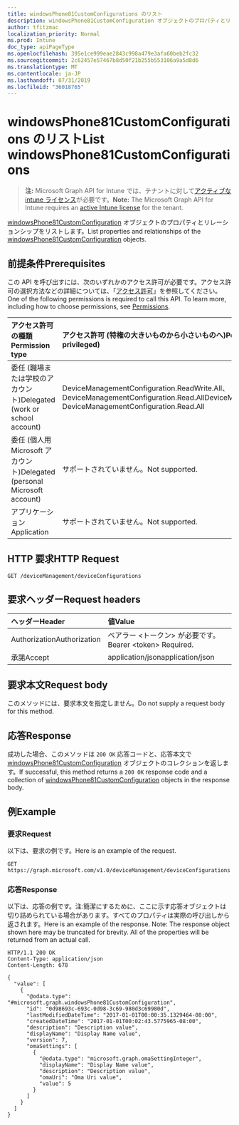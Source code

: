 ```yaml
---
title: windowsPhone81CustomConfigurations のリスト
description: windowsPhone81CustomConfiguration オブジェクトのプロパティとリレーションシップをリストします。
author: tfitzmac
localization_priority: Normal
ms.prod: Intune
doc_type: apiPageType
ms.openlocfilehash: 395e1ce999eae2843c998a479e3afa60beb2fc32
ms.sourcegitcommit: 2c62457e57467b8d50f21b255b553106a9a5d8d6
ms.translationtype: MT
ms.contentlocale: ja-JP
ms.lasthandoff: 07/31/2019
ms.locfileid: "36018765"
---
```

# <a name="list-windowsphone81customconfigurations"></a><span data-ttu-id="fd7d0-103">windowsPhone81CustomConfigurations のリスト</span><span class="sxs-lookup"><span data-stu-id="fd7d0-103">List windowsPhone81CustomConfigurations</span></span>

> <span data-ttu-id="fd7d0-104">**注:** Microsoft Graph API for Intune では、テナントに対して[アクティブな intune ライセンス](https://go.microsoft.com/fwlink/?linkid=839381)が必要です。</span><span class="sxs-lookup"><span data-stu-id="fd7d0-104">**Note:** The Microsoft Graph API for Intune requires an [active Intune license](https://go.microsoft.com/fwlink/?linkid=839381) for the tenant.</span></span>

<span data-ttu-id="fd7d0-105">[windowsPhone81CustomConfiguration](../resources/intune-deviceconfig-windowsphone81customconfiguration.md) オブジェクトのプロパティとリレーションシップをリストします。</span><span class="sxs-lookup"><span data-stu-id="fd7d0-105">List properties and relationships of the [windowsPhone81CustomConfiguration](../resources/intune-deviceconfig-windowsphone81customconfiguration.md) objects.</span></span>

## <a name="prerequisites"></a><span data-ttu-id="fd7d0-106">前提条件</span><span class="sxs-lookup"><span data-stu-id="fd7d0-106">Prerequisites</span></span>
<span data-ttu-id="fd7d0-p101">この API を呼び出すには、次のいずれかのアクセス許可が必要です。アクセス許可の選択方法などの詳細については、「[アクセス許可](/graph/permissions-reference)」を参照してください。</span><span class="sxs-lookup"><span data-stu-id="fd7d0-p101">One of the following permissions is required to call this API. To learn more, including how to choose permissions, see [Permissions](/graph/permissions-reference).</span></span>

|<span data-ttu-id="fd7d0-109">アクセス許可の種類</span><span class="sxs-lookup"><span data-stu-id="fd7d0-109">Permission type</span></span>|<span data-ttu-id="fd7d0-110">アクセス許可 (特権の大きいものから小さいものへ)</span><span class="sxs-lookup"><span data-stu-id="fd7d0-110">Permissions (from most to least privileged)</span></span>|
|:---|:---|
|<span data-ttu-id="fd7d0-111">委任 (職場または学校のアカウント)</span><span class="sxs-lookup"><span data-stu-id="fd7d0-111">Delegated (work or school account)</span></span>|<span data-ttu-id="fd7d0-112">DeviceManagementConfiguration.ReadWrite.All、DeviceManagementConfiguration.Read.All</span><span class="sxs-lookup"><span data-stu-id="fd7d0-112">DeviceManagementConfiguration.ReadWrite.All, DeviceManagementConfiguration.Read.All</span></span>|
|<span data-ttu-id="fd7d0-113">委任 (個人用 Microsoft アカウント)</span><span class="sxs-lookup"><span data-stu-id="fd7d0-113">Delegated (personal Microsoft account)</span></span>|<span data-ttu-id="fd7d0-114">サポートされていません。</span><span class="sxs-lookup"><span data-stu-id="fd7d0-114">Not supported.</span></span>|
|<span data-ttu-id="fd7d0-115">アプリケーション</span><span class="sxs-lookup"><span data-stu-id="fd7d0-115">Application</span></span>|<span data-ttu-id="fd7d0-116">サポートされていません。</span><span class="sxs-lookup"><span data-stu-id="fd7d0-116">Not supported.</span></span>|

## <a name="http-request"></a><span data-ttu-id="fd7d0-117">HTTP 要求</span><span class="sxs-lookup"><span data-stu-id="fd7d0-117">HTTP Request</span></span>
<!-- {
  "blockType": "ignored"
}
-->
``` http
GET /deviceManagement/deviceConfigurations
```

## <a name="request-headers"></a><span data-ttu-id="fd7d0-118">要求ヘッダー</span><span class="sxs-lookup"><span data-stu-id="fd7d0-118">Request headers</span></span>
|<span data-ttu-id="fd7d0-119">ヘッダー</span><span class="sxs-lookup"><span data-stu-id="fd7d0-119">Header</span></span>|<span data-ttu-id="fd7d0-120">値</span><span class="sxs-lookup"><span data-stu-id="fd7d0-120">Value</span></span>|
|:---|:---|
|<span data-ttu-id="fd7d0-121">Authorization</span><span class="sxs-lookup"><span data-stu-id="fd7d0-121">Authorization</span></span>|<span data-ttu-id="fd7d0-122">ベアラー &lt;トークン&gt; が必要です。</span><span class="sxs-lookup"><span data-stu-id="fd7d0-122">Bearer &lt;token&gt; Required.</span></span>|
|<span data-ttu-id="fd7d0-123">承諾</span><span class="sxs-lookup"><span data-stu-id="fd7d0-123">Accept</span></span>|<span data-ttu-id="fd7d0-124">application/json</span><span class="sxs-lookup"><span data-stu-id="fd7d0-124">application/json</span></span>|

## <a name="request-body"></a><span data-ttu-id="fd7d0-125">要求本文</span><span class="sxs-lookup"><span data-stu-id="fd7d0-125">Request body</span></span>
<span data-ttu-id="fd7d0-126">このメソッドには、要求本文を指定しません。</span><span class="sxs-lookup"><span data-stu-id="fd7d0-126">Do not supply a request body for this method.</span></span>

## <a name="response"></a><span data-ttu-id="fd7d0-127">応答</span><span class="sxs-lookup"><span data-stu-id="fd7d0-127">Response</span></span>
<span data-ttu-id="fd7d0-128">成功した場合、このメソッドは `200 OK` 応答コードと、応答本文で [windowsPhone81CustomConfiguration](../resources/intune-deviceconfig-windowsphone81customconfiguration.md) オブジェクトのコレクションを返します。</span><span class="sxs-lookup"><span data-stu-id="fd7d0-128">If successful, this method returns a `200 OK` response code and a collection of [windowsPhone81CustomConfiguration](../resources/intune-deviceconfig-windowsphone81customconfiguration.md) objects in the response body.</span></span>

## <a name="example"></a><span data-ttu-id="fd7d0-129">例</span><span class="sxs-lookup"><span data-stu-id="fd7d0-129">Example</span></span>

### <a name="request"></a><span data-ttu-id="fd7d0-130">要求</span><span class="sxs-lookup"><span data-stu-id="fd7d0-130">Request</span></span>
<span data-ttu-id="fd7d0-131">以下は、要求の例です。</span><span class="sxs-lookup"><span data-stu-id="fd7d0-131">Here is an example of the request.</span></span>
``` http
GET https://graph.microsoft.com/v1.0/deviceManagement/deviceConfigurations
```

### <a name="response"></a><span data-ttu-id="fd7d0-132">応答</span><span class="sxs-lookup"><span data-stu-id="fd7d0-132">Response</span></span>
<span data-ttu-id="fd7d0-p102">以下は、応答の例です。注:簡潔にするために、ここに示す応答オブジェクトは切り詰められている場合があります。すべてのプロパティは実際の呼び出しから返されます。</span><span class="sxs-lookup"><span data-stu-id="fd7d0-p102">Here is an example of the response. Note: The response object shown here may be truncated for brevity. All of the properties will be returned from an actual call.</span></span>
``` http
HTTP/1.1 200 OK
Content-Type: application/json
Content-Length: 678

{
  "value": [
    {
      "@odata.type": "#microsoft.graph.windowsPhone81CustomConfiguration",
      "id": "0d98693c-693c-0d98-3c69-980d3c69980d",
      "lastModifiedDateTime": "2017-01-01T00:00:35.1329464-08:00",
      "createdDateTime": "2017-01-01T00:02:43.5775965-08:00",
      "description": "Description value",
      "displayName": "Display Name value",
      "version": 7,
      "omaSettings": [
        {
          "@odata.type": "microsoft.graph.omaSettingInteger",
          "displayName": "Display Name value",
          "description": "Description value",
          "omaUri": "Oma Uri value",
          "value": 5
        }
      ]
    }
  ]
}
```




